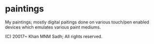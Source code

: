 # paintings

My paintings; mostly digital paitings done on various touch/pen enabled devices which emulates various paint mediums. 

(C) 20017~ Khan MNM Sadh; 
All rights reserved. 
